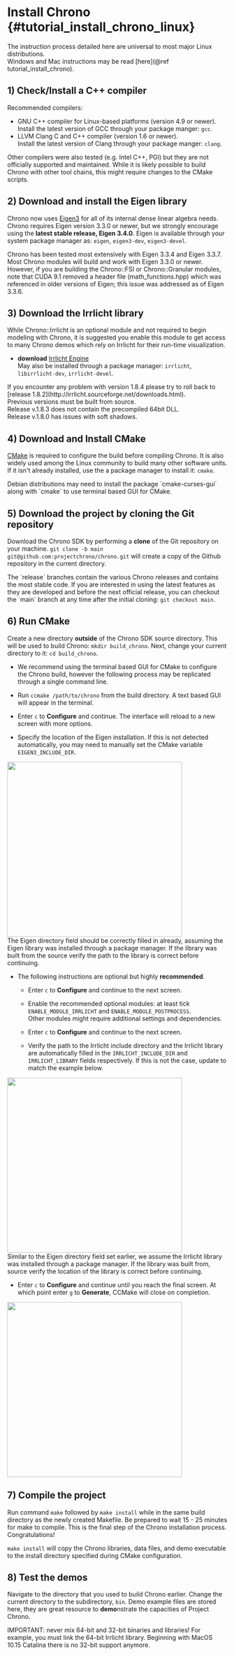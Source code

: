Install Chrono {#tutorial_install_chrono_linux}
==========================
<div class="ce-info">
The instruction process detailed here are universal to most major Linux distributions.<br>
Windows and Mac instructions may be read [here](@ref tutorial_install_chrono).
</div>

## 1) Check/Install a C++ compiler

Recommended compilers:
- GNU C++ compiler for Linux-based platforms (version 4.9 or newer).<br>
Install the latest version of GCC through your package manger: `gcc`.
- LLVM Clang C and C++ compiler (version 1.6 or newer).<br>
Install the latest version of Clang through your package manger: `clang`.

Other compilers were also tested (e.g. Intel C++, PGI) but they are not officially supported and maintained.
While it is likely possible to build Chrono with other tool chains, this might require changes to the CMake scripts.

## 2) Download and install the Eigen library

Chrono now uses [Eigen3](http://eigen.tuxfamily.org/) for all of its internal dense linear algebra needs. Chrono requires Eigen version 3.3.0 or newer, but we strongly encourage using the **latest stable release, Eigen 3.4.0**. Eigen is available through your system package manager as: `eigen`, `eigen3-dev`, `eigen3-devel`. 

<div class="ce-warning"> 
Chrono has been tested most extensively with Eigen 3.3.4 and Eigen 3.3.7.<br>
Most Chrono modules will build and work with Eigen 3.3.0 or newer.<br>
However, if you are building the Chrono::FSI or Chrono::Granular modules, note that CUDA 9.1 removed a header file (math_functions.hpp) which was referenced in older versions of Eigen; this issue was addressed as of Eigen 3.3.6. 
</div>

## 3) Download the Irrlicht library

While Chrono::Irrlicht is an optional module and not required to begin modeling with Chrono, it is suggested you enable this module to get access to many Chrono demos which rely on Irrlicht for their run-time visualization.

- **download** [Irrlicht Engine](http://irrlicht.sourceforge.net/downloads.html)<br>
May also be installed through a package manager: `irrlicht`, `libirrlicht-dev`, `irrlicht-devel`.

<div class="ce-info">
If you encounter any problem with version 1.8.4 please try to roll back to [release 1.8.2](http://irrlicht.sourceforge.net/downloads.html).<br>
Previous versions must be built from source.<br>
Release v.1.8.3 does not contain the precompiled 64bit DLL.<br>
Release v.1.8.0 has issues with soft shadows.<br>
</div>

## 4) Download and Install CMake

[CMake](https://cmake.org/) is required to configure the build before compiling Chrono. It is also widely used among the Linux community to build many other software units. If it isn't already installed, use the a package manager to install it: `cmake`.

<div class="ce-warning">
Debian distributions may need to install the package `cmake-curses-gui` along with `cmake` to use terminal based GUI for CMake.
</div>

## 5) Download the project by cloning the Git repository

Download the Chrono SDK by performing a **clone** of the Git repository on your machine. `git clone -b main git@github.com:projectchrono/chrono.git` will create a copy of the Github repository in the current directory.

<div class="ce-info">
The `release` branches contain the various Chrono releases and contains the most stable code. If you are interested in using the latest features as they are developed and before the next official release, you can checkout the `main` branch at any time after the initial cloning: <code>git checkout main</code>.
</div>

## 6) Run CMake

Create a new directory **outside** of the Chrono SDK source directory. This will be used to build Chrono: `mkdir build_chrono`. Next, change your current directory to it: `cd build_chrono`.
-  We recommend using the terminal based GUI for CMake to configure the Chrono build, however the following process may be replicated through a single command line.

-  Run `ccmake /path/to/chrono` from the build directory. A text based GUI will appear in the terminal.

-  Enter `c` to **Configure** and continue. The interface will reload to a new screen with more options.
  
-  Specify the location of the Eigen installation.
   If this is not detected automatically, you may need to manually set the CMake variable `EIGEN3_INCLUDE_DIR`.<br>

<img src="http://www.projectchrono.org/assets/Images/install_ccmake_1.png" class="img-responsive" width="400">

<div class="ce-warning">
The Eigen directory field should be correctly filled in already, assuming the Eigen library was installed through a package manager. If the library was built from the source verify the path to the library is correct before continuing.
</div>

   - The following instructions are optional but highly **recommended**.

      - Enter `c` to **Configure** and continue to the next screen.

      - Enable the recommended optional modules: at least tick `ENABLE_MODULE_IRRLICHT` and `ENABLE_MODULE_POSTPROCESS`.<br>
     Other modules might require additional settings and dependencies.
      -  Enter `c` to **Configure** and continue to the next screen.
      - Verify the path to the Irrlicht include directory and the Irrlicht library are automatically filled in the `IRRLICHT_INCLUDE_DIR` and `IRRLICHT_LIBRARY` fields respectively. If this is not the case, update to match the example below.

<img src="http://www.projectchrono.org/assets/Images/install_ccmake_2.png" class="img-responsive" width="400">

<div class="ce-warning">
Similar to the Eigen directory field set earlier, we assume the Irrlicht library was installed through a package manager. If the library was built from, source verify the location of the library is correct before continuing.
</div>
 
- Enter `c` to **Configure** and continue until you reach the final screen. At which point enter `g` to **Generate**, CCMake will close on completion.

<img src="http://www.projectchrono.org/assets/Images/install_ccmake_3.png" class="img-responsive" width="400">

## 7) Compile the project

Run command `make` followed by `make install` while in the same build directory as the newly created Makefile. Be prepared to wait 15 - 25 minutes for make to compile. This is the final step of the Chrono installation process. Congratulations!

<div class="ce-info">
<code>make install</code> will copy the Chrono libraries, data files, and demo executable to the install directory specified during CMake configuration.
</div>

## 8) Test the demos

Navigate to the directory that you used to build Chrono earlier. Change the current directory to the subdirectory, `bin`. Demo example files are stored here, they are great resource to **demo**nstrate the capacities of Project Chrono.

<div class="ce-danger">
IMPORTANT: never mix 64-bit and 32-bit binaries and libraries! 
For example, you must link the 64-bit Irrlicht library. Beginning with MacOS 10.15 Catalina there is no 32-bit support anymore.
</div>
